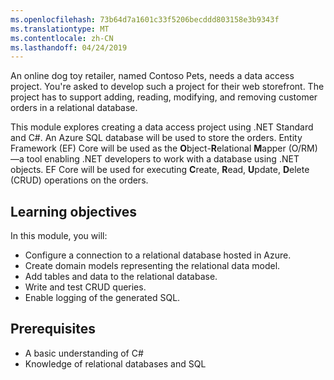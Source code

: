 ```yaml
---
ms.openlocfilehash: 73b64d7a1601c33f5206becddd803158e3b9343f
ms.translationtype: MT
ms.contentlocale: zh-CN
ms.lasthandoff: 04/24/2019
---
```

An online dog toy retailer, named Contoso Pets, needs a data access project. You're asked to develop such a project for their web storefront. The project has to support adding, reading, modifying, and removing customer orders in a relational database.

This module explores creating a data access project using .NET Standard and C#. An Azure SQL database will be used to store the orders. Entity Framework (EF) Core will be used as the **O**bject-**R**elational **M**apper (O/RM)&mdash;a tool enabling .NET developers to work with a database using .NET objects. EF Core will be used for executing **C**reate, **R**ead, **U**pdate, **D**elete (CRUD) operations on the orders.

## <a name="learning-objectives"></a>Learning objectives

In this module, you will:

* Configure a connection to a relational database hosted in Azure.
* Create domain models representing the relational data model.
* Add tables and data to the relational database.
* Write and test CRUD queries.
* Enable logging of the generated SQL.

## <a name="prerequisites"></a>Prerequisites

* A basic understanding of C#
* Knowledge of relational databases and SQL
